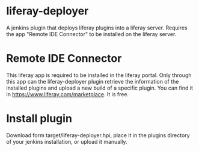liferay-deployer
================

A jenkins plugin that deploys liferay plugins into a liferay server. Requires the app "Remote IDE Connector" to be installed on the liferay server.

Remote IDE Connector
====================
This liferay app is required to be installed in the liferay portal. Only through this app can the liferay-deployer plugin retrieve the information of the installed plugins and upload a new build of a specific plugin.
You can find it in https://www.liferay.com/marketplace. It is free.

Install plugin
==============
Download form target/liferay-deployer.hpi, place it in the plugins directory of your jenkins installation, or upload it manually.
